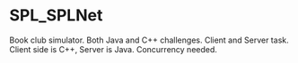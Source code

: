 # SPL_SPLNet
Book club simulator. Both Java and C++ challenges. Client and Server task. Client side is C++, Server is Java. Concurrency needed.
